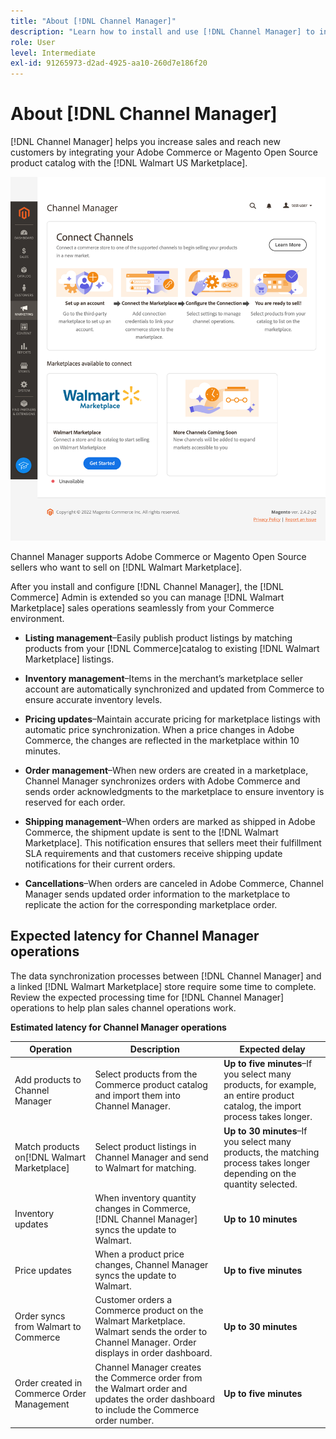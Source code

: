 ```yaml
---
title: "About [!DNL Channel Manager]"
description: "Learn how to install and use [!DNL Channel Manager] to integrate Adobe Commerce and Magento Open Source stores with third-party marketplaces and create a sales channel to manage Marketplace listings, pricing, inventory, and sales seamlessly from your Commerce Admin."
role: User
level: Intermediate
exl-id: 91265973-d2ad-4925-aa10-260d7e186f20
---
```


# About [!DNL Channel Manager]

[!DNL Channel Manager] helps you increase sales and reach new customers by integrating your Adobe Commerce or Magento Open Source product catalog with the [!DNL Walmart US Marketplace].

![[!DNL Channel Manager] extension Admin view](assets/channel-manager-home.png)

Channel Manager supports Adobe Commerce or Magento Open Source sellers who want to sell on [!DNL Walmart Marketplace].

After you install and configure [!DNL Channel Manager], the [!DNL Commerce] Admin is extended so you can manage [!DNL Walmart Marketplace] sales operations seamlessly from your Commerce environment.

* **Listing management**–Easily publish product listings by matching products from your [!DNL Commerce]catalog to existing [!DNL Walmart Marketplace] listings.

* **Inventory management**–Items in the merchant’s marketplace seller account are automatically synchronized and updated from Commerce to ensure accurate inventory levels.

* **Pricing updates**–Maintain accurate pricing for marketplace listings with automatic price synchronization. When a price changes in Adobe Commerce, the changes are reflected in the marketplace within 10 minutes.

* **Order management**–When new orders are created in a marketplace, Channel Manager synchronizes orders with Adobe Commerce and sends order acknowledgments to the marketplace to ensure inventory is reserved for each order.

* **Shipping management**–When orders are marked as shipped in Adobe Commerce, the shipment update is sent to the [!DNL Walmart Marketplace]. This notification ensures that sellers meet their fulfillment SLA requirements and that customers receive shipping update notifications for their current orders.

* **Cancellations**–When orders are canceled in Adobe Commerce, Channel Manager sends updated order information to the marketplace to replicate the action for the corresponding marketplace order.

## Expected latency for Channel Manager operations

The data synchronization processes between [!DNL Channel Manager] and a linked [!DNL Walmart Marketplace] store require some time to complete. Review the expected processing time for [!DNL Channel Manager] operations to help plan sales channel operations work.

**Estimated latency for Channel Manager operations**

| **Operation**                               | **Description**                                                                                                                               | **Expected delay**                                                                                                           |
|---------------------------------------------|-----------------------------------------------------------------------------------------------------------------------------------------------|------------------------------------------------------------------------------------------------------------------------------|
| Add products to Channel Manager             | Select products from the Commerce product catalog and import them into Channel Manager.                                                       | **Up to five minutes**–If you select many products, for example, an entire product catalog, the import process takes longer. |
| Match products on[!DNL Walmart Marketplace] | Select product listings in Channel Manager and send to Walmart for matching.                                                                  | **Up to 30 minutes**–If you select many products, the matching process takes longer depending on the quantity selected.      |
| Inventory updates                           | When inventory quantity changes in Commerce, [!DNL Channel Manager] syncs the update to Walmart.                                              | **Up to 10 minutes**                                                                                                         |
| Price updates                               | When a product price changes, Channel Manager syncs the update to Walmart.                                                                    | **Up to five minutes**                                                                                                       |
| Order syncs from Walmart to Commerce        | Customer orders a Commerce product on the Walmart Marketplace. Walmart sends the order to Channel Manager. Order displays in order dashboard. | **Up to 30 minutes**                                                                                                         |
| Order created in Commerce Order Management  | Channel Manager creates the Commerce order from the Walmart order and updates the order dashboard to include the Commerce order number.       | **Up to five minutes**                                                                                                       |

